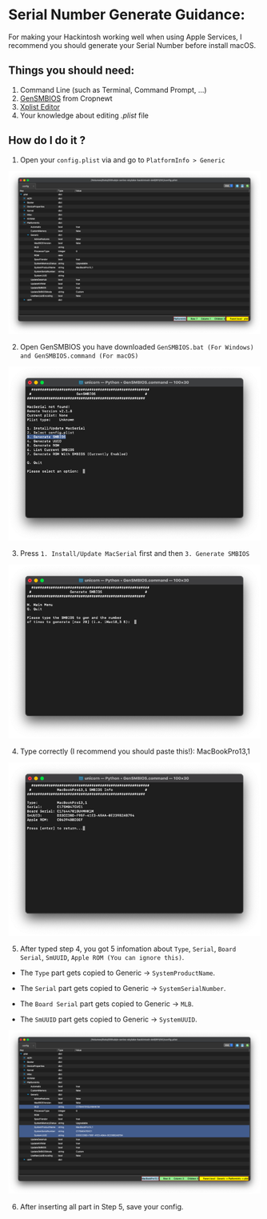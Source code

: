 # Serial Number Generate Guidance:

For making your Hackintosh working well when using Apple Services, I recommend you should generate your Serial Number before install macOS.

## Things you should need:

1. Command Line (such as Terminal, Command Prompt, ...)
2. [GenSMBIOS](https://github.com/corpnewt/GenSMBIOS) from Cropnewt
3. [Xplist Editor](https://github.com/ic005k/Xplist/releases/tag/1.2.47)
4. Your knowledge about editing *.plist* file

## How do I do it ?

1. Open your `config.plist` via  and go to `PlatformInfo > Generic`

![1](https://github.com/quynkk1/e-series-skylake-hackintosh-dell/blob/main/Image/PlatformInfo/New/SN-Gen-1.png)

2. Open GenSMBIOS you have downloaded `GenSMBIOS.bat (For Windows) and GenSMBIOS.command (For macOS)` 

![2](https://github.com/quynkk1/e-series-skylake-hackintosh-dell/blob/main/Image/PlatformInfo/New/SN-Gen-2.png)

3. Press `1. Install/Update MacSerial` first and then `3. Generate SMBIOS`

![3](https://github.com/quynkk1/e-series-skylake-hackintosh-dell/blob/main/Image/PlatformInfo/New/SN-Gen-3.png)

4. Type correctly (I recommend you should paste this!): MacBookPro13,1

![4](https://github.com/quynkk1/e-series-skylake-hackintosh-dell/blob/main/Image/PlatformInfo/New/SN-Gen-4.png)

5. After typed step 4, you got 5 infomation about `Type`, `Serial`, `Board Serial`, `SmUUID`, `Apple ROM (You can ignore this)`.

- The `Type` part gets copied to Generic -> `SystemProductName`.

- The `Serial` part gets copied to Generic -> `SystemSerialNumber`.

- The `Board Serial` part gets copied to Generic -> `MLB`.

- The `SmUUID` part gets copied to Generic -> `SystemUUID`.

![5](https://github.com/quynkk1/e-series-skylake-hackintosh-dell/blob/main/Image/PlatformInfo/New/SN-Gen-5.png)

6. After inserting all part in Step 5, save your config.
